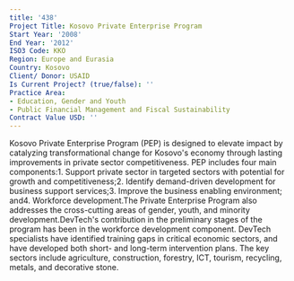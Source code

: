 ```yaml
---
title: '438'
Project Title: Kosovo Private Enterprise Program
Start Year: '2008'
End Year: '2012'
ISO3 Code: KKO
Region: Europe and Eurasia
Country: Kosovo
Client/ Donor: USAID
Is Current Project? (true/false): ''
Practice Area:
- Education, Gender and Youth
- Public Financial Management and Fiscal Sustainability
Contract Value USD: ''
---
```


Kosovo Private Enterprise Program (PEP) is designed to elevate impact by catalyzing transformational change for Kosovo's economy through lasting improvements in private sector competitiveness. PEP includes four main components:1. Support private sector in targeted sectors with potential for growth and competitiveness;2. Identify demand-driven development for business support services;3. Improve the business enabling environment; and4. Workforce development.The Private Enterprise Program also addresses the cross-cutting areas of gender, youth, and minority development.DevTech's contribution in the preliminary stages of the program has been in the workforce development component. DevTech specialists have identified training gaps in critical economic sectors, and have developed both short- and long-term intervention plans. The key sectors include agriculture, construction, forestry, ICT, tourism, recycling, metals, and decorative stone.